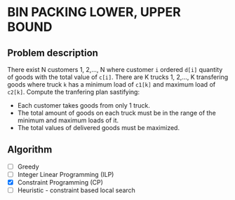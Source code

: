 # BIN PACKING LOWER, UPPER BOUND

## Problem description

There exist N customers 1, 2,..., N where customer `i` ordered `d[i]` quantity of goods with the total value of `c[i]`. There are K trucks 1, 2,..., K transfering goods where truck `k` has a minimum load of `c1[k]` and maximum load of `c2[k]`. Compute the tranfering plan sastifying:

- Each customer takes goods from only 1 truck.
- The total amount of goods on each truck must be in the range of the minimum and maximum loads of it.
- The total values of delivered goods must be maximized.

## Algorithm
- [ ] Greedy
- [ ] Integer Linear Programming (ILP)
- [x] Constraint Programming (CP)
- [ ] Heuristic - constraint based local search